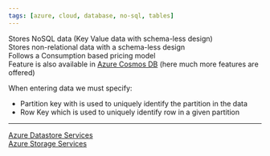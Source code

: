 ```yaml
---
tags: [azure, cloud, database, no-sql, tables]
---
```


Stores NoSQL data (Key Value data with schema-less design)  
Stores non-relational data with a schema-less design  
Follows a Consumption based pricing model  
Feature is also available in [Azure Cosmos DB](../Azure%20Cosmos%20DB/Azure%20Cosmos%20DB.md) (here much more features are offered)

When entering data we must specify:

* Partition key with is used to uniquely identify the partition in the data
* Row Key which is used to uniquely identify row in a given partition

---

[Azure Datastore Services](../Azure%20Datastore%20Services.md)  
[Azure Storage Services](../../Azure%20Storage%20Services/Azure%20Storage%20Services.md)
